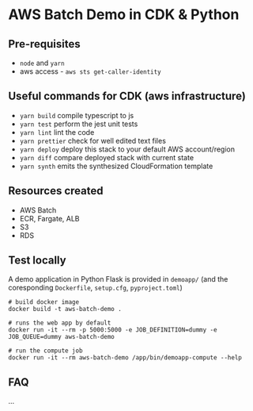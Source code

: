 # AWS Batch Demo in CDK & Python

## Pre-requisites

* `node` and `yarn`
* aws access - `aws sts get-caller-identity`

## Useful commands for CDK (aws infrastructure)

* `yarn build`     compile typescript to js
* `yarn test`      perform the jest unit tests
* `yarn lint`      lint the code
* `yarn prettier`  check for well edited text files
* `yarn deploy`    deploy this stack to your default AWS account/region
* `yarn diff`      compare deployed stack with current state
* `yarn synth`     emits the synthesized CloudFormation template

## Resources created

* AWS Batch
* ECR, Fargate, ALB
* S3
* RDS


## Test locally

A demo application in Python Flask is provided in `demoapp/` (and the coresponding `Dockerfile`, `setup.cfg`, `pyproject.toml`)

```
# build docker image
docker build -t aws-batch-demo .

# runs the web app by default
docker run -it --rm -p 5000:5000 -e JOB_DEFINITION=dummy -e JOB_QUEUE=dummy aws-batch-demo

# run the compute job
docker run -it --rm aws-batch-demo /app/bin/demoapp-compute --help
```

## FAQ

…
